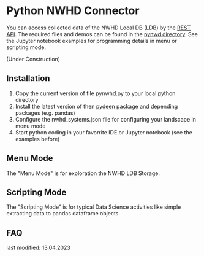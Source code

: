 # Python NWHD Connector

You can access collected data of the NWHD Local DB (LDB) by the [REST API](../rest/rest_api.md). The required files and demos can be found in the [pynwd directory](../../pynwd/). See the Jupyter notebook examples for programming details in menu or scripting mode.

(Under Construction)

## Installation

1. Copy the current version of file pynwhd.py to your local python directory
2. Install the latest version of then [pydeen package](https://pypi.org/project/pydeen/) and depending packages (e.g. pandas)
3. Configure the nwhd_systems.json file for configuring your landscape in menu mode
4. Start python coding in your favorrite IDE or Jupyter notebook (see the examples before)

## Menu Mode

The "Menu Mode" is for exploration the NWHD LDB Storage.

## Scripting Mode

The "Scripting Mode" is for typical Data Science activities like simple extracting data to pandas dataframe objects.

## FAQ



last modified: 13.04.2023
